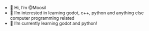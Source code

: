- 👋 Hi, I’m @Moosil
- 👀 I’m interested in learning godot, c++, python and anything else computer programming related
- 🌱 I’m currently learning godot and python!

<!---
Moosil/Moosil is a ✨ special ✨ repository because its `README.md` (this file) appears on your GitHub profile.
You can click the Preview link to take a look at your changes.
--->
